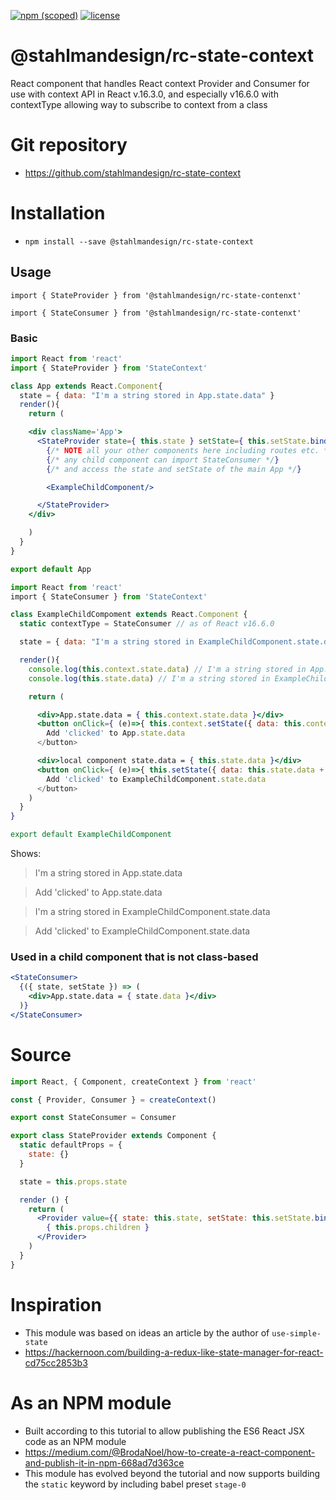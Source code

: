 [![npm (scoped)](https://img.shields.io/npm/v/@stahlmandesign/rc-state-context.svg)](https://github.com/stahlmandesign/rc-state-context)
[![license](https://img.shields.io/github/license/stahlmandesign/rc-state-context.svg
)](https://github.com/stahlmandesign/rc-state-context)


# @stahlmandesign/rc-state-context
React component that handles React context Provider and Consumer for use with context API in React v.16.3.0, and especially v16.6.0 with contextType allowing way to subscribe to context from a class

# Git repository
- https://github.com/stahlmandesign/rc-state-context

# Installation
- `npm install --save @stahlmandesign/rc-state-context`

## Usage
```import { StateProvider } from '@stahlmandesign/rc-state-contenxt'```

```import { StateConsumer } from '@stahlmandesign/rc-state-contenxt'```
### Basic
```jsx
import React from 'react'
import { StateProvider } from 'StateContext'

class App extends React.Component{
  state = { data: "I'm a string stored in App.state.data" }
  render(){
    return (

    <div className='App'>
      <StateProvider state={ this.state } setState={ this.setState.bind(this) }>
        {/* NOTE all your other components here including routes etc. */}
        {/* any child component can import StateConsumer */}
        {/* and access the state and setState of the main App */}

        <ExampleChildComponent/>

      </StateProvider>
    </div>

    )
  }
}

export default App

```

```jsx
import React from 'react'
import { StateConsumer } from 'StateContext'

class ExampleChildCompoment extends React.Component {
  static contextType = StateConsumer // as of React v16.6.0

  state = { data: "I'm a string stored in ExampleChildComponent.state.data" }

  render(){
    console.log(this.context.state.data) // I'm a string stored in App.state.data
    console.log(this.state.data) // I'm a string stored in ExampleChildComponent.state.data

    return (

      <div>App.state.data = { this.context.state.data }</div>
      <button onClick={ (e)=>{ this.context.setState({ data: this.context.state.data + ' clicked' })>
        Add 'clicked' to App.state.data
      </button>

      <div>local component state.data = { this.state.data }</div>
      <button onClick={ (e)=>{ this.setState({ data: this.state.data + ' clicked' })>
        Add 'clicked' to ExampleChildComponent.state.data
      </button>
    )	    
  }
}

export default ExampleChildComponent
```
Shows:

> I'm a string stored in App.state.data

> Add 'clicked' to App.state.data

> I'm a string stored in ExampleChildComponent.state.data

> Add 'clicked' to ExampleChildComponent.state.data


### Used in a child component that is not class-based
```jsx
<StateConsumer>
  {({ state, setState }) => (
    <div>App.state.data = { state.data }</div>
  )}
</StateConsumer>
```

# Source

```jsx
import React, { Component, createContext } from 'react'

const { Provider, Consumer } = createContext()

export const StateConsumer = Consumer

export class StateProvider extends Component {
  static defaultProps = {
    state: {}
  }

  state = this.props.state

  render () {
    return (
      <Provider value={{ state: this.state, setState: this.setState.bind(this) }}>
        { this.props.children }
      </Provider>
    )
  }
}


```
# Inspiration

- This module was based on ideas an article by the author of `use-simple-state`
- https://hackernoon.com/building-a-redux-like-state-manager-for-react-cd75cc2853b3

# As an NPM module

- Built according to this tutorial to allow publishing the ES6 React JSX code as an NPM module
- https://medium.com/@BrodaNoel/how-to-create-a-react-component-and-publish-it-in-npm-668ad7d363ce
- This module has evolved beyond the tutorial and now supports building the `static` keyword by including babel preset `stage-0`
